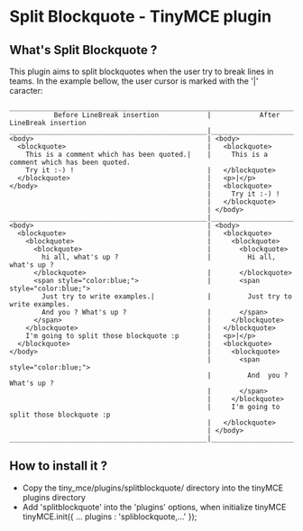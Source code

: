 Split Blockquote - TinyMCE plugin
=================================

What's Split Blockquote ?
-------------------------

This plugin aims to split blockquotes when the user try to break lines in teams.
In the example bellow, the user cursor is marked with the '|' caracter:

    _________________________________________________________________________________________________
               Before LineBreak insertion            |            After LineBreak insertion
    _________________________________________________|_______________________________________________
    <body>                                           | <body>
      <blockquote>                                   |   <blockquote>
        This is a comment which has been quoted.|    |     This is a comment which has been quoted.
        Try it :-) !                                 |   </blockquote>
      </blockquote>                                  |   <p>|</p>
    </body>                                          |   <blockquote>
                                                     |     Try it :-) !
                                                     |   </blockquote>
                                                     | </body>
    _________________________________________________|_______________________________________________
    <body>                                           | <body>
      <blockquote>                                   |   <blockquote>
        <blockquote>                                 |     <blockquote>
          <blockquote>                               |       <blockquote>
            hi all, what's up ?                      |         Hi all, what's up ?
          </blockquote>                              |       </blockquote>
          <span style="color:blue;">                 |       <span style="color:blue;">
            Just try to write examples.|             |         Just try to write examples.
            And you ? What's up ?                    |       </span>
          </span>                                    |     </blockquote>
        </blockquote>                                |   </blockquote>
        I'm going to split those blockquote :p       |   <p>|</p>
      </blockquote>                                  |   <blockquote>
    </body>                                          |     <blockquote>
                                                     |       <span style="color:blue;">
                                                     |         And  you ? What's up ?
                                                     |       </span>
                                                     |     </blockquote>
                                                     |     I'm going to split those blockquote :p
                                                     |   </blockquote>
                                                     | </body>
    _________________________________________________|_______________________________________________

How to install it ?
-------------------

* Copy the tiny_mce/plugins/splitblockquote/ directory into the tinyMCE plugins directory
* Add 'splitblockquote' into the 'plugins' options, when initialize tinyMCE
  tinyMCE.init({
          ...
          plugins : 'spliblockquote,...'
  });

